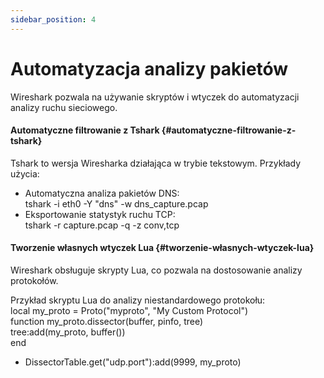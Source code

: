 ```yaml
---
sidebar_position: 4
---
```


# Automatyzacja analizy pakietów

Wireshark pozwala na używanie skryptów i wtyczek do automatyzacji analizy ruchu sieciowego.

#### **Automatyczne filtrowanie z Tshark** {#automatyczne-filtrowanie-z-tshark}

Tshark to wersja Wiresharka działająca w trybie tekstowym. Przykłady użycia:

* Automatyczna analiza pakietów DNS:  
  tshark \-i eth0 \-Y "dns" \-w dns\_capture.pcap  
* Eksportowanie statystyk ruchu TCP:  
  tshark \-r capture.pcap \-q \-z conv,tcp

#### **Tworzenie własnych wtyczek Lua** {#tworzenie-własnych-wtyczek-lua}

Wireshark obsługuje skrypty Lua, co pozwala na dostosowanie analizy protokołów.

Przykład skryptu Lua do analizy niestandardowego protokołu:  
local my\_proto \= Proto("myproto", "My Custom Protocol")  
function my\_proto.dissector(buffer, pinfo, tree)  
    tree:add(my\_proto, buffer())  
end

* DissectorTable.get("udp.port"):add(9999, my\_proto)